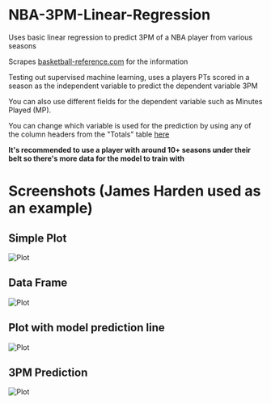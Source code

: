 # NBA-3PM-Linear-Regression
Uses basic linear regression to predict 3PM of a NBA player from various seasons

Scrapes [basketball-reference.com](https://www.basketball-reference.com/) for the information

Testing out supervised machine learning, uses a players PTs scored in a season as the independent variable to predict the dependent variable 3PM

You can also use different fields for the dependent variable such as Minutes Played (MP).

You can change which variable is used for the prediction by using any of the column headers from the "Totals" table [here](https://www.basketball-reference.com/players/h/hardeja01.html#totals)

**It's recommended to use a player with around 10+ seasons under their belt so there's more data for the model to train with**

# Screenshots (James Harden used as an example)

## Simple Plot

![Plot](https://i.imgur.com/xSBXiil.png)

## Data Frame

![Plot](https://i.imgur.com/iXbbgZC.png)

## Plot with model prediction line

![Plot](https://i.imgur.com/wSjdEOZ.png)

## 3PM Prediction

![Plot](https://i.imgur.com/8PS6rlr.png)
